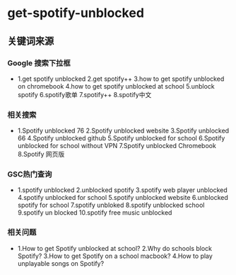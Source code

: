 
# get-spotify-unblocked

## 关键词来源

### Google 搜索下拉框

- 1.get spotify unblocked
2.get spotify++
3.how to get spotify unblocked on chromebook
4.how to get spotify unblocked at school
5.unblock spotify
6.spotify歌单
7.spotify++
8.spotify中文

### 相关搜索

- 1.Spotify unblocked 76
2.Spotify unblocked website
3.Spotify unblocked 66
4.Spotify unblocked github
5.Spotify unblocked for school
6.Spotify unblocked for school without VPN
7.Spotify unblocked Chromebook
8.Spotify 网页版

### GSC热门查询

- 1.spotify unblocked
2.unblocked spotify
3.spotify web player unblocked
4.spotify unblocked for school
5.spotify unblocked website
6.unblocked spotify for school
7.spotify unbloked
8.spotify unblocked school
9.spotify un blocked
10.spotify free music unblocked

### 相关问题

- 1.How to get Spotify unblocked at school?
2.Why do schools block Spotify?
3.How to get Spotify on a school macbook?
4.How to play unplayable songs on Spotify?
